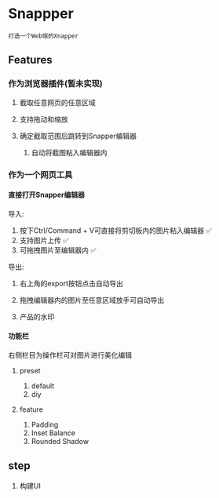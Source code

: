 # Snappper

`打造一个Web端的Xnapper`

## Features

### 作为浏览器插件(暂未实现)

1. 截取任意网页的任意区域
2. 支持拖动和缩放
3. 确定截取范围后跳转到Snapper编辑器

   1. 自动将截图粘入编辑器内

### 作为一个网页工具

#### 直接打开Snapper编辑器

导入:

1.  按下Ctrl/Command + V可直接将剪切板内的图片粘入编辑器 ✅
2.  支持图片上传 ✅
3.  可拖拽图片至编辑器内 ✅

导出:

1.  右上角的export按钮点击自动导出
2.  拖拽编辑器内的图片至任意区域放手可自动导出

3.  产品的水印

#### 功能栏

右侧栏目为操作栏可对图片进行美化编辑

1. preset

   1. default
   2. diy

2. feature

   1. Padding
   2. Inset Balance
   3. Rounded Shadow

## step

1. 构建UI
